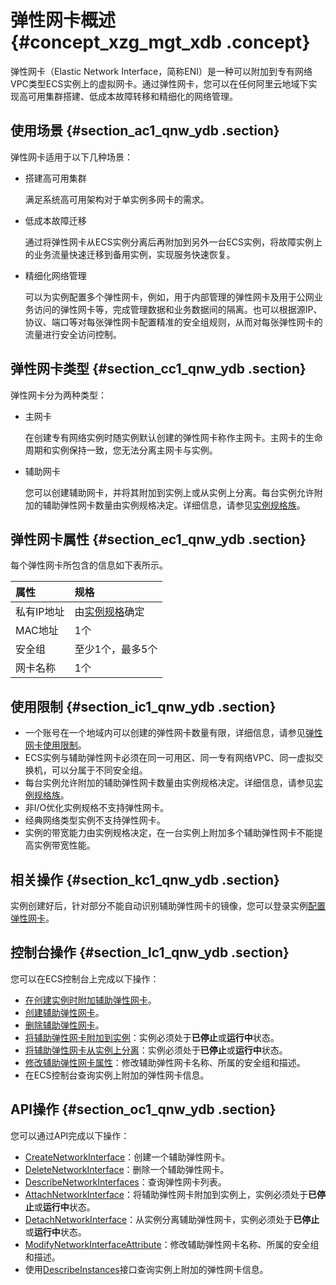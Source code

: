 # 弹性网卡概述 {#concept_xzg_mgt_xdb .concept}

弹性网卡（Elastic Network Interface，简称ENI）是一种可以附加到专有网络VPC类型ECS实例上的虚拟网卡。通过弹性网卡，您可以在任何阿里云地域下实现高可用集群搭建、低成本故障转移和精细化的网络管理。

## 使用场景 {#section_ac1_qnw_ydb .section}

弹性网卡适用于以下几种场景：

-   搭建高可用集群

    满足系统高可用架构对于单实例多网卡的需求。

-   低成本故障迁移

    通过将弹性网卡从ECS实例分离后再附加到另外一台ECS实例，将故障实例上的业务流量快速迁移到备用实例，实现服务快速恢复。

-   精细化网络管理

    可以为实例配置多个弹性网卡，例如，用于内部管理的弹性网卡及用于公网业务访问的弹性网卡等，完成管理数据和业务数据间的隔离。也可以根据源IP、协议、端口等对每张弹性网卡配置精准的安全组规则，从而对每张弹性网卡的流量进行安全访问控制。


## 弹性网卡类型 {#section_cc1_qnw_ydb .section}

弹性网卡分为两种类型：

-   主网卡

    在创建专有网络实例时随实例默认创建的弹性网卡称作主网卡。主网卡的生命周期和实例保持一致，您无法分离主网卡与实例。

-   辅助网卡

    您可以创建辅助网卡，并将其附加到实例上或从实例上分离。每台实例允许附加的辅助弹性网卡数量由实例规格决定。详细信息，请参见[实例规格族](../../../../cn.zh-CN/实例/实例规格族.md#)。


## 弹性网卡属性 {#section_ec1_qnw_ydb .section}

每个弹性网卡所包含的信息如下表所示。

|属性|规格|
|:-|:-|
|私有IP地址|由[实例规格](../../../../cn.zh-CN/实例/实例规格族.md#)确定|
|MAC地址|1个|
|安全组|至少1个，最多5个|
|网卡名称|1个|

## 使用限制 {#section_ic1_qnw_ydb .section}

-   一个账号在一个地域内可以创建的弹性网卡数量有限，详细信息，请参见[弹性网卡使用限制](../../../../cn.zh-CN/产品简介/使用限制.md#section_gfq_v2x_wdb)。
-   ECS实例与辅助弹性网卡必须在同一可用区、同一专有网络VPC、同一虚拟交换机，可以分属于不同安全组。
-   每台实例允许附加的辅助弹性网卡数量由实例规格决定。详细信息，请参见[实例规格族](../../../../cn.zh-CN/实例/实例规格族.md#)。
-   非I/O优化实例规格不支持弹性网卡。
-   经典网络类型实例不支持弹性网卡。
-   实例的带宽能力由实例规格决定，在一台实例上附加多个辅助弹性网卡不能提高实例带宽性能。

## 相关操作 {#section_kc1_qnw_ydb .section}

实例创建好后，针对部分不能自动识别辅助弹性网卡的镜像，您可以登录实例[配置弹性网卡](../../../../cn.zh-CN/网络/弹性网卡/配置弹性网卡.md#)。

## 控制台操作 {#section_lc1_qnw_ydb .section}

您可以在ECS控制台上完成以下操作：

-   [在创建实例时附加辅助弹性网卡](../../../../cn.zh-CN/网络/弹性网卡/绑定弹性网卡.md#)。
-   [创建辅助弹性网卡](../../../../cn.zh-CN/网络/弹性网卡/创建弹性网卡.md#)。
-   [删除辅助弹性网卡](../../../../cn.zh-CN/网络/弹性网卡/删除弹性网卡.md#)。
-   [将辅助弹性网卡附加到实例](../../../../cn.zh-CN//将弹性网卡附加到实例.md#)：实例必须处于**已停止**或**运行中**状态。
-   [将辅助弹性网卡从实例上分离](../../../../cn.zh-CN/网络/弹性网卡/分离弹性网卡.md#)：实例必须处于**已停止**或**运行中**状态。
-   [修改辅助弹性网卡属性](../../../../cn.zh-CN/网络/弹性网卡/修改弹性网卡.md#)：修改辅助弹性网卡名称、所属的安全组和描述。
-   在ECS控制台查询实例上附加的弹性网卡信息。

## API操作 {#section_oc1_qnw_ydb .section}

您可以通过API完成以下操作：

-   [CreateNetworkInterface](../../../../cn.zh-CN/API参考/弹性网卡/CreateNetworkInterface.md#)：创建一个辅助弹性网卡。
-   [DeleteNetworkInterface](../../../../cn.zh-CN/API参考/弹性网卡/DeleteNetworkInterface.md#)：删除一个辅助弹性网卡。
-   [DescribeNetworkInterfaces](../../../../cn.zh-CN/API参考/弹性网卡/DescribeNetworkInterfaces.md#)：查询弹性网卡列表。
-   [AttachNetworkInterface](../../../../cn.zh-CN/API参考/弹性网卡/AttachNetworkInterface.md#)：将辅助弹性网卡附加到实例上，实例必须处于**已停止**或**运行中**状态。
-   [DetachNetworkInterface](../../../../cn.zh-CN/API参考/弹性网卡/DetachNetworkInterface.md#)：从实例分离辅助弹性网卡，实例必须处于**已停止**或**运行中**状态。
-   [ModifyNetworkInterfaceAttribute](../../../../cn.zh-CN/API参考/弹性网卡/ModifyNetworkInterfaceAttribute.md#)：修改辅助弹性网卡名称、所属的安全组和描述。
-   使用[DescribeInstances](../../../../cn.zh-CN/API参考/实例/DescribeInstances.md#)接口查询实例上附加的弹性网卡信息。

